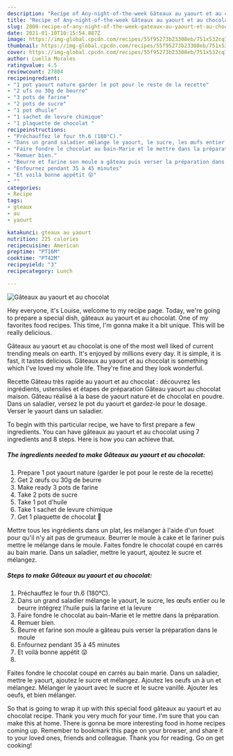 ```yaml
---
description: "Recipe of Any-night-of-the-week Gâteaux au yaourt et au chocolat"
title: "Recipe of Any-night-of-the-week Gâteaux au yaourt et au chocolat"
slug: 2808-recipe-of-any-night-of-the-week-gateaux-au-yaourt-et-au-chocolat
date: 2021-01-10T10:15:54.887Z
image: https://img-global.cpcdn.com/recipes/55f95273b23308eb/751x532cq70/gateaux-au-yaourt-et-au-chocolat-photo-principale-de-la-recette.jpg
thumbnail: https://img-global.cpcdn.com/recipes/55f95273b23308eb/751x532cq70/gateaux-au-yaourt-et-au-chocolat-photo-principale-de-la-recette.jpg
cover: https://img-global.cpcdn.com/recipes/55f95273b23308eb/751x532cq70/gateaux-au-yaourt-et-au-chocolat-photo-principale-de-la-recette.jpg
author: Luella Morales
ratingvalue: 4.5
reviewcount: 27804
recipeingredient:
- "1 pot yaourt nature garder le pot pour le reste de la recette"
- "2 ufs ou 30g de beurre"
- "3 pots de farine"
- "2 pots de sucre"
- "1 pot dhuile"
- "1 sachet de levure chimique"
- "1 plaquette de chocolat "
recipeinstructions:
- "Préchauffez le four th.6 (180°C)."
- "Dans un grand saladier mélange le yaourt, le sucre, les œufs entier ou le beurre intégrez l’huile puis la farine et la levure"
- "Faire fondre le chocolat au bain-Marie et le mettre dans la préparation."
- "Remuer bien."
- "Beurre et farine son moule a gâteau puis verser la préparation dans le moule"
- "Enfournez pendant 35 à 45 minutes"
- "Et voilà bonne appétit 😜"
- ""
categories:
- Recipe
tags:
- gteaux
- au
- yaourt

katakunci: gteaux au yaourt 
nutrition: 225 calories
recipecuisine: American
preptime: "PT16M"
cooktime: "PT42M"
recipeyield: "3"
recipecategory: Lunch

---
```



![Gâteaux au yaourt et au chocolat](https://img-global.cpcdn.com/recipes/55f95273b23308eb/751x532cq70/gateaux-au-yaourt-et-au-chocolat-photo-principale-de-la-recette.jpg)

Hey everyone, it's Louise, welcome to my recipe page. Today, we're going to prepare a special dish, gâteaux au yaourt et au chocolat. One of my favorites food recipes. This time, I'm gonna make it a bit unique. This will be really delicious.

Gâteaux au yaourt et au chocolat is one of the most well liked of current trending meals on earth. It's enjoyed by millions every day. It is simple, it is fast, it tastes delicious. Gâteaux au yaourt et au chocolat is something which I've loved my whole life. They're fine and they look wonderful.

Recette Gâteau très rapide au yaourt et au chocolat : découvrez les ingrédients, ustensiles et étapes de préparation Gâteau yaourt au chocolat maison. Gâteau réalisé à la base de yaourt nature et de chocolat en poudre. Dans un saladier, versez le pot du yaourt et gardez-le pour le dosage. Verser le yaourt dans un saladier.


To begin with this particular recipe, we have to first prepare a few ingredients. You can have gâteaux au yaourt et au chocolat using 7 ingredients and 8 steps. Here is how you can achieve that.

<!--inarticleads1-->

##### The ingredients needed to make Gâteaux au yaourt et au chocolat:

1. Prepare 1 pot yaourt nature (garder le pot pour le reste de la recette)
1. Get 2 œufs ou 30g de beurre
1. Make ready 3 pots de farine
1. Take 2 pots de sucre
1. Take 1 pot d’huile
1. Take 1 sachet de levure chimique
1. Get 1 plaquette de chocolat 🍫


Mettre tous les ingrédients dans un plat, les mélanger à l&#39;aide d&#39;un fouet pour qu&#39;il n&#39;y ait pas de grumeaux. Beurrer le moule à cake et le fariner puis mettre le mélange dans le moule. Faites fondre le chocolat coupé en carrés au bain marie. Dans un saladier, mettre le yaourt, ajoutez le sucre et mélangez. 

<!--inarticleads2-->

##### Steps to make Gâteaux au yaourt et au chocolat:

1. Préchauffez le four th.6 (180°C).
1. Dans un grand saladier mélange le yaourt, le sucre, les œufs entier ou le beurre intégrez l’huile puis la farine et la levure
1. Faire fondre le chocolat au bain-Marie et le mettre dans la préparation.
1. Remuer bien.
1. Beurre et farine son moule a gâteau puis verser la préparation dans le moule
1. Enfournez pendant 35 à 45 minutes
1. Et voilà bonne appétit 😜
1. 


Faites fondre le chocolat coupé en carrés au bain marie. Dans un saladier, mettre le yaourt, ajoutez le sucre et mélangez. Ajoutez les oeufs un à un et mélangez. Mélanger le yaourt avec le sucre et le sucre vanillé. Ajouter les oeufs, et bien mélanger. 

So that is going to wrap it up with this special food gâteaux au yaourt et au chocolat recipe. Thank you very much for your time. I'm sure that you can make this at home. There is gonna be more interesting food in home recipes coming up. Remember to bookmark this page on your browser, and share it to your loved ones, friends and colleague. Thank you for reading. Go on get cooking!
